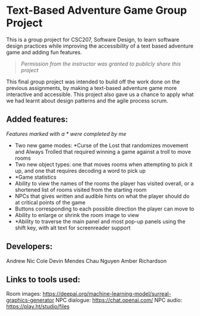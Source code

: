 # Text-Based Adventure Game Group Project

This is a group project for CSC207, Software Design, to learn software design practices while improving the accessibility of a text based adventure game and adding fun features. 

> *Permission from the instructor was granted to publicly share this project*

This final group project was intended to build off the work done on the previous assignments, by making a text-based adventure game more interactive and accessible. This project also gave us a chance to apply what we had learnt about design patterns and the agile process scrum.

## Added features:

*Features marked with a \* were completed by me*

- Two new game modes: *Curse of the Lost that randomizes movement and Always Trolled that required winning a game against a troll to move rooms
- Two new object types: one that moves rooms when attempting to pick it up, and one that requires decoding a word to pick up
- *Game statistics
- Ability to view the names of the rooms the player has visited overall, or a shortened list of rooms visited from the starting room
- NPCs that gives written and audible hints on what the player should do at critical points of the game
- Buttons corresponding to each possible direction the player can move to
- Ability to enlarge or shrink the room image to view
- *Ability to traverse the main panel and most pop-up panels using the shift key, with alt text for screenreader support

## Developers:

Andrew Nic Cole 
Devin Mendes 
Chau Nguyen 
Amber Richardson

## Links to tools used:

Room images: https://deepai.org/machine-learning-model/surreal-graphics-generator
NPC dialogue: https://chat.openai.com/ 
NPC audio: https://play.ht/studio/files
